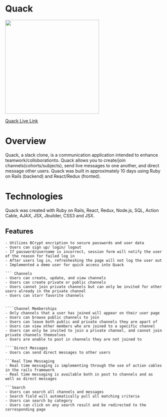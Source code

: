 # Quack

<img src="https://github.com/SanYung/Quack---A-Slack-Clone/blob/main/app/assets/images/ducklogo.png" width="300">

[Quack Live Link](https://san-quack.herokuapp.com/#/)

# Overview
Quack, a slack clone, is a communication application intended to enhance teamwork/colloborationto.  Quack allows you to create/join channels(cohorts/subjects), send live messages to one another, and direct message other users. Quack was built in approximately 10 days using Ruby on Rails (backend) and React/Redux (fronted).

# Technologies 
Quack was created with Ruby on Rails, React, Redux, Node.js, SQL, Action Cable, AJAX, JSX, Jbuilder, CSS3 and JSX.

## Features
``` User Authentication
- Utilizes BCrypt encription to secure passwords and user data
- Users can sign up/ login/ logout
- If password/username is incorrect, session form will notify the user of the reason for failed log in 
- After users log in, refresheshing the page will not log the user out
- Implemented a demo user for quick access into Quack

``` Channels
- Users can create, update, and view channels 
- Users can create private or public channels
- Users cannot join private channels but can only be invited for other users already in the private channel
- Users can starr favorite channels


````Channel Memberships
- Only channels that a user has joined will appear on their user page
- Users can browse public channels to join
- Users can leave both public and private channels they are apart of
- Users can view other members who are joined to a specific channel
- Users can only be invited to join a private channel, and cannot join private channels themselves
- Users are unable to post in channels they are not joined to

````Direct Messages
- Users can send direct messages to other users

```Real Time Messaging
- Real time messaging is implementing through the use of action cables in the rails framework
- Real time messaging is available both in post to channels and as well as direct messages

```Search
- Users can search all channels and messages
- Search field will automatically pull all matching criteria
- Users can search by category 
- Users can click on any search result and be redirected to the corresponding page 


